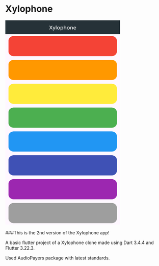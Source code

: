 # Xylophone

<img src="https://github.com/VenusWhisper/FlutterProjects2024/blob/main/xylophone/images/Screenshot_20240731-124027.png" width="360" height="640"/>

###This is the 2nd version of the Xylophone app!

A basic flutter project of a Xylophone clone made using Dart 3.4.4 and Flutter 3.22.3.

Used AudioPayers package with latest standards.

